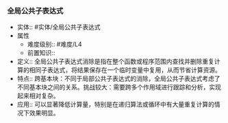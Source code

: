 ###  全局公共子表达式 
- 实体:: #实体/全局公共子表达式 
- 属性
	- 难度级别:: #难度/L4 
	- 前置知识::
- 定义::  全局公共子表达式消除是指在整个函数或程序范围内查找并删除重复计算的相同子表达式，将结果保存在一个临时变量中复用，从而节省计算资源。
- 特点:: 跨基本块：不同于局部公共子表达式的消除，全局公共子表达式考虑了不同基本块之间的关系。挑战较大：需要跨多个作用域进行跟踪和分析，实现起来相对复杂。
- 应用:: 可以显著降低计算量，特别是在递归算法或循环中有大量重复计算的情况下效果明显。